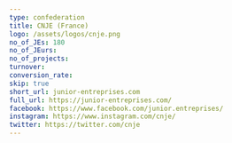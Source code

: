 ```yaml
---
type: confederation
title: CNJE (France)
logo: /assets/logos/cnje.png
no_of_JEs: 180
no_of_JEurs:
no_of_projects:
turnover:
conversion_rate:
skip: true
short_url: junior-entreprises.com
full_url: https://junior-entreprises.com/
facebook: https://www.facebook.com/junior.entreprises/
instagram: https://www.instagram.com/cnje/
twitter: https://twitter.com/cnje
---
```

